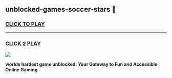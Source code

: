
## unblocked-games-soccer-stars 👋
<h3>
<a href="https://premium.freeplayer.one?title=unblocked-games-soccer-stars&ref=14F">CLICK TO PLAY</a></h3>
<hr>

<h3>
<a href="https://premium.freeplayer.one?title=unblocked-games-soccer-stars&ref=14F">CLICK 2 PLAY</a>
  
</h3>

<a href="https://premium.freeplayer.one?title=unblocked-games-soccer-stars&ref=12F/"><img src="https://clearcache.store/games.png"></a>


**worlds hardest game unblocked: Your Gateway to Fun and Accessible Online Gaming**
